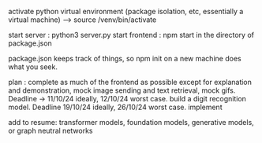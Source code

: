 activate python virtual environment (package isolation, etc, essentially a virtual machine)
--> source /venv/bin/activate

start server : python3 server.py
start frontend : npm start in the directory of package.json

package.json keeps track of things, so npm init on a new machine does what you seek.

plan : 
complete as much of the frontend as possible except for explanation and demonstration, mock image sending and text retrieval, mock gifs. Deadline -> 11/10/24 ideally, 12/10/24 worst case.
build a digit recognition model. Deadline 19/10/24 ideally, 26/10/24 worst case.
implement


add to resume:
transformer models, foundation models, generative models, or graph neutral networks